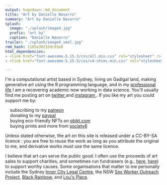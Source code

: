 ```yaml
---
output: hugodown::md_document
title: "Art by Danielle Navarro"
summary: "Art by Danielle Navarro"
splash:
  image: "./splash/image4.jpg"
  prefix: "art by"
  caption: "Danielle Navarro"
trailer: "./splash/image4_smol.jpg"
rmd_hash: 1165e30233dc83e8
html_dependencies:
- <link href="font-awesome-5.15.3/css/all.min.css" rel="stylesheet" />
- <link href="font-awesome-5.15.3/css/v4-shims.min.css" rel="stylesheet" />

---
```


I'm a computational artist based in Sydney, living on Gadigal land, making generative art using the R programming language, and in my [professional life](https://djnavarro.net) I am a recovering academic now working in data science. You'll usually find me posting art on [twitter <i class="fab fa-twitter" role="presentation" aria-label="twitter icon"></i>](https://twitter.com/djnavarro) and [instagram <i class="fab fa-instagram" role="presentation" aria-label="instagram icon"></i>](https://www.instagram.com/daniellenavarro77/). If you like my art you could support me by:

    subscribing to my [patreon <i class="fab fa-patreon" role="presentation" aria-label="patreon icon"></i>](https://www.patreon.com/djnavarro) <br>     donating to my [paypal <i class="fab fa-paypal" role="presentation" aria-label="paypal icon"></i>](https://www.paypal.me/daniellenavarro77) <br>     buying eco-friendly NFTs on [objkt.com <i class="fa fa-palette" role="presentation" aria-label="palette icon"></i>](https://objkt.djnavarro.net/collections) <br>     buying prints and more from [society6 <i class="fa fa-shopping-cart" role="presentation" aria-label="shopping-cart icon"></i>](https://society6.com/djnavarro) <br>

Unless stated otherwise, the art on this site is released under a CC-BY-SA licence [<i class="fab fa-creative-commons" role="presentation" aria-label="creative-commons icon"></i> <i class="fab fa-creative-commons-by" role="presentation" aria-label="creative-commons-by icon"></i> <i class="fab fa-creative-commons-sa" role="presentation" aria-label="creative-commons-sa icon"></i>](https://creativecommons.org/licenses/by-sa/4.0/): you are free to reuse the work as long as you attribute the original to me, and derivative works must use the same licence.

I believe that art can serve the public good: I often use the proceeds of art sales to support charities, and sometimes run fundraisers (e.g., [here](https://www.gofundme.com/f/data-science-art-to-support-a-womens-refuge), [here](https://www.gofundme.com/f/please-support-organizacion-latina-trans-en-texas)) to support worthy causes. Some organisations that matter to me personally include the Sydney [Inner City Legal Centre](https://www.iclc.org.au/), the NSW [Sex Worker Outreach Project](https://swop.org.au/), [Black Rainbow](http://www.blackrainbow.org.au/), and [Lou's Place](https://www.lousplace.com.au/).

